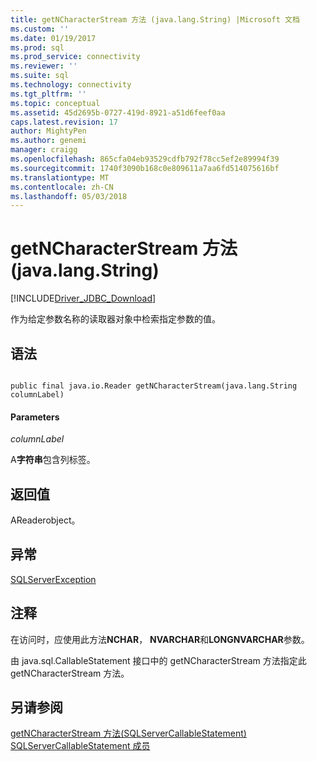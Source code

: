 ```yaml
---
title: getNCharacterStream 方法 (java.lang.String) |Microsoft 文档
ms.custom: ''
ms.date: 01/19/2017
ms.prod: sql
ms.prod_service: connectivity
ms.reviewer: ''
ms.suite: sql
ms.technology: connectivity
ms.tgt_pltfrm: ''
ms.topic: conceptual
ms.assetid: 45d2695b-0727-419d-8921-a51d6feef0aa
caps.latest.revision: 17
author: MightyPen
ms.author: genemi
manager: craigg
ms.openlocfilehash: 865cfa04eb93529cdfb792f78cc5ef2e89994f39
ms.sourcegitcommit: 1740f3090b168c0e809611a7aa6fd514075616bf
ms.translationtype: MT
ms.contentlocale: zh-CN
ms.lasthandoff: 05/03/2018
---
```

# <a name="getncharacterstream-method-javalangstring"></a>getNCharacterStream 方法 (java.lang.String)
[!INCLUDE[Driver_JDBC_Download](../../../includes/driver_jdbc_download.md)]

  作为给定参数名称的读取器对象中检索指定参数的值。  
  
## <a name="syntax"></a>语法  
  
```  
  
public final java.io.Reader getNCharacterStream(java.lang.String columnLabel)  
```  
  
#### <a name="parameters"></a>Parameters  
 *columnLabel*  
  
 A**字符串**包含列标签。  
  
## <a name="return-value"></a>返回值  
 AReaderobject。  
  
## <a name="exceptions"></a>异常  
 [SQLServerException](../../../connect/jdbc/reference/sqlserverexception-class.md)  
  
## <a name="remarks"></a>注释  
 在访问时，应使用此方法**NCHAR**， **NVARCHAR**和**LONGNVARCHAR**参数。  
  
 由 java.sql.CallableStatement 接口中的 getNCharacterStream 方法指定此 getNCharacterStream 方法。  
  
## <a name="see-also"></a>另请参阅  
 [getNCharacterStream 方法&#40;SQLServerCallableStatement&#41;](../../../connect/jdbc/reference/getncharacterstream-method-sqlservercallablestatement.md)   
 [SQLServerCallableStatement 成员](../../../connect/jdbc/reference/sqlservercallablestatement-members.md)  
  
  
